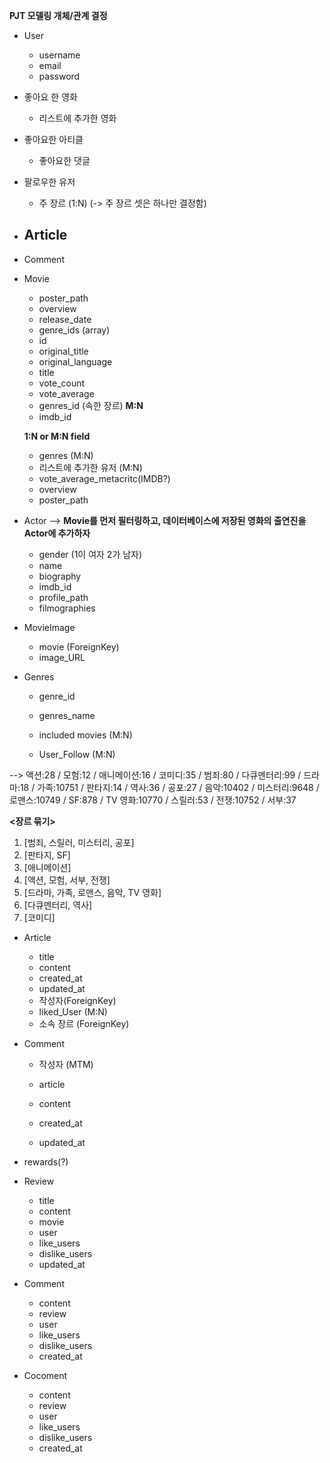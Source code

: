 **PJT 모델링 개체/관계 결정**

- User

  - username
  - email
  - password
- 좋아요 한 영화
  - 리스트에 추가한 영화
- 좋아요한 아티클
  - 좋아요한 댓글
- 팔로우한 유저
  - 주 장르 (1:N) (-> 주 장르 셋은 하나만 결정함)




- Article
  - 



- Comment



- Movie

  - poster_path
  - overview
  - release_date
  - genre_ids (array)
  - id
  - original_title
  - original_language
  - title
  - vote_count
  - vote_average
  - genres_id (속한 장르) **M:N**
  - imdb_id

  

  **1:N or M:N field**

  - genres (M:N)
  - 리스트에 추가한 유저 (M:N)
  - vote_average_metacritc(IMDB?)
  - overview
  - poster_path



- Actor  --> **Movie를 먼저 필터링하고, 데이터베이스에 저장된 영화의 출연진을 Actor에 추가하자**
  - gender  (1이 여자 2가 남자)
  - name
  - biography
  - imdb_id
  - profile_path
  - filmographies



- MovieImage

  - movie (ForeignKey)
  - image_URL

  

- Genres

  - genre_id

  - genres_name

  

  - included movies (M:N)
  - User_Follow (M:N)
  
  

 --> 액션:28 / 모험:12 / 애니메이션:16 / 코미디:35 / 범죄:80 / 다큐멘터리:99 / 드라마:18 / 가족:10751 / 판타지:14 / 역사:36 / 공포:27 / 음악:10402 / 미스터리:9648 / 로맨스:10749 / SF:878 / TV 영화:10770 / 스릴러:53 / 전쟁:10752 / 서부:37



**<장르 묶기>**

1. [범죄, 스릴러, 미스터리, 공포] 
2. [판타지, SF]
3. [애니메이션]
4. [액션, 모험, 서부, 전쟁]
5. [드라마, 가족, 로맨스, 음악, TV 영화]
6. [다큐멘터리, 역사]
7. [코미디]



- Article
  - title
  - content
  - created_at
  - updated_at
  - 작성자(ForeignKey)
  - liked_User (M:N)
  - 소속 장르 (ForeignKey)



- Comment

  - 작성자 (MTM)

  - article
  - content
  - created_at
  - updated_at



- rewards(?)



- Review
  - title
  - content
  - movie
  - user
  - like_users
  - dislike_users
  - updated_at



- Comment
  - content
  - review
  - user
  - like_users
  - dislike_users
  - created_at



- Cocoment
  - content
  - review
  - user
  - like_users
  - dislike_users
  - created_at

